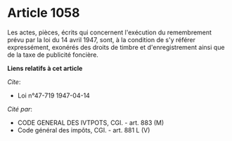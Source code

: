 # Article 1058

Les actes, pièces, écrits qui concernent l'exécution du remembrement prévu par la loi du 14 avril 1947, sont, à la condition
de s'y référer expressément, exonérés des droits de timbre et d'enregistrement ainsi que de la taxe de publicité foncière.

**Liens relatifs à cet article**

_Cite_:

  - Loi n°47-719 1947-04-14

_Cité par_:

  - CODE GENERAL DES IVTPOTS, CGI. - art. 883 (M)
  - Code général des impôts, CGI. - art. 881 L (V)
